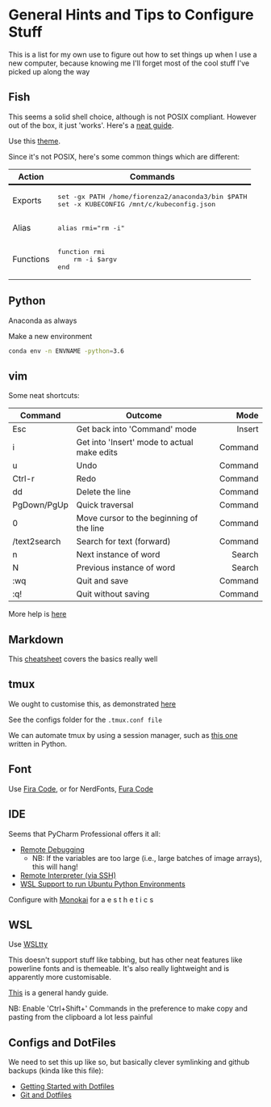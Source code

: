 # General Hints and Tips to Configure Stuff

This is a list for my own use to figure out how to set things up when I use a new computer, because knowing me I'll forget most of the cool stuff I've picked up along the way

## Fish

This seems a solid shell choice, although is not POSIX compliant. However out of the box, it just 'works'. Here's a [neat guide](https://github.com/jorgebucaran/fish-shell-cookbook).

Use this [theme](https://github.com/oh-my-fish/theme-bobthefish).

Since it's not POSIX, here's some common things which are different:

<table>
<tr>
<th>
Action
</th>
<th>
Commands
</th>
</tr>

<tr>

<td style="border-top: solid;">
Exports
</td>

<td style="border-top: solid;">
<pre>
set -gx PATH /home/fiorenza2/anaconda3/bin $PATH
set -x KUBECONFIG /mnt/c/kubeconfig.json
</pre>
</td>

</tr>
<tr>
<td>
Alias
</td>
<td>
<pre>
alias rmi="rm -i"
</pre>
</td>
</tr>
<tr>
<td>
Functions
</td>
<td>
<pre>
function rmi
    rm -i $argv
end
</pre>
</td>
</tr>
</table>

## Python

Anaconda as always

Make a new environment 
```bash
conda env -n ENVNAME -python=3.6
```


## vim

Some neat shortcuts:

|Command    | Outcome                       | Mode      |
|---        |---                            |---:        |
| Esc       | Get back into 'Command' mode    | Insert    |
| i         | Get into 'Insert' mode to actual make edits| Command | 
| u         | Undo                          | Command   |
| Ctrl-r    | Redo                          | Command   |
|dd         | Delete the line               | Command |
| PgDown/PgUp| Quick traversal              | Command |
| 0         |Move cursor to the beginning of the line|Command | 
| /text2search| Search for text (forward)     | Command |
| n         | Next instance of word         | Search    |
| N         | Previous instance of word     | Search    |
| :wq       | Quit and save                 | Command |
| :q!       | Quit without saving           | Command | 

More help is [here](https://www.maketecheasier.com/vim-keyboard-shortcuts-cheatsheet/)

## Markdown
This [cheatsheet](https://github.com/adam-p/markdown-here/wiki/Markdown-Cheatsheet) covers the basics really well

## tmux
We ought to customise this, as demonstrated [here](https://www.hamvocke.com/blog/a-guide-to-customizing-your-tmux-conf/)

See the configs folder for the `.tmux.conf file`

We can automate tmux by using a session manager, such as [this one](https://github.com/tmux-python/tmuxp) written in Python.

## Font

Use [Fira Code](https://github.com/tonsky/FiraCode), or for NerdFonts, [Fura Code](https://github.com/ryanoasis/nerd-fonts/tree/master/patched-fonts/FiraCode)

## IDE

Seems that PyCharm Professional offers it all:
* [Remote Debugging](https://www.jetbrains.com/help/pycharm/remote-debugging-with-product.html)
    * NB: If the variables are too large (i.e., large batches of image arrays), this will hang!
* [Remote Interpreter (via SSH)](https://www.jetbrains.com/help/pycharm/configuring-remote-interpreters-via-ssh.html)
* [WSL Support to run Ubuntu Python Environments](https://www.jetbrains.com/help/pycharm/2018.3/using-wsl-as-a-remote-interpreter.html)

Configure with [Monokai](https://github.com/spasserby/PyCharm-monokai) for a e s t h e t i c s

## WSL

Use [WSLtty](https://github.com/mintty/wsltty)

This doesn't support stuff like tabbing, but has other neat features like powerline fonts and is themeable. It's also really lightweight and is apparently more customisable.

[This](https://dev.to/winebaths/getting-up-and-running-with-the-windows-subsystem-for-linux-8oc) is a general handy guide.

NB: Enable 'Ctrl+Shift+' Commands in the preference to make copy and pasting from the clipboard a lot less painful

## Configs and DotFiles

We need to set this up like so, but basically clever symlinking and github backups (kinda like this file):

* [Getting Started with Dotfiles](https://medium.com/@webprolific/getting-started-with-dotfiles-43c3602fd789)
* [Git and Dotfiles](http://xxeo.com/archives/2010/02/16/dotfiles-in-git-finally-did-it.html)